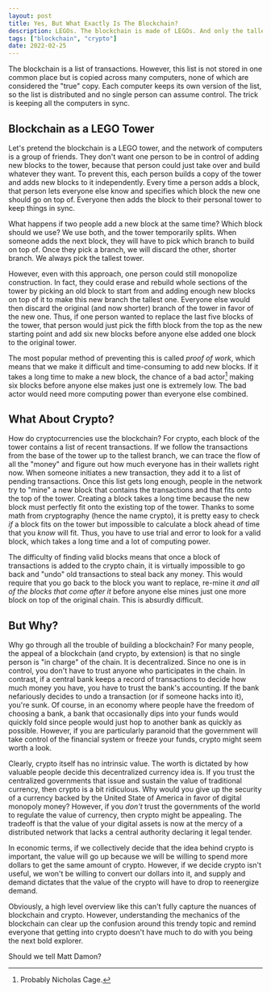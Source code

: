 ```yaml
---
layout: post
title: Yes, But What Exactly Is The Blockchain?
description: LEGOs. The blockchain is made of LEGOs. And only the tallest towers matter. Do you trust the United States? Plus, a quick lesson in economics and a shoutout to Matt Damon.
tags: ["blockchain", "crypto"]
date: 2022-02-25
---
```


The blockchain is a list of transactions. However, this list is not stored in one common place but is copied across many computers, none of which are considered the "true" copy. Each computer keeps its own version of the list, so the list is distributed and no single person can assume control. The trick is keeping all the computers in sync.

## Blockchain as a LEGO Tower

Let's pretend the blockchain is a LEGO tower, and the network of computers is a group of friends. They don't want one person to be in control of adding new blocks to the tower, because that person could just take over and build whatever they want. To prevent this, each person builds a copy of the tower and adds new blocks to it independently. Every time a person adds a block, that person lets everyone else know and specifies which block the new one should go on top of. Everyone then adds the block to their personal tower to keep things in sync.

What happens if two people add a new block at the same time? Which block should we use? We use both, and the tower temporarily splits.  When someone adds the next block, they will have to pick which branch to build on top of.  Once they pick a branch, we will discard the other, shorter branch. We always pick the tallest tower.

However, even with this approach, one person could still monopolize construction. In fact, they could erase and rebuild whole sections of the tower by picking an old block to start from and adding enough new blocks on top of it to make this new branch the tallest one. Everyone else would then discard the original (and now shorter) branch of the tower in favor of the new one. Thus, if one person wanted to replace the last five blocks of the tower, that person would just pick the fifth block from the top as the new starting point and add six new blocks before anyone else added one block to the original tower.

The most popular method of preventing this is called *proof of work*, which means that we make it difficult and time-consuming to add new blocks. If it takes a long time to make a new block, the chance of a bad actor[^1] making six blocks before anyone else makes just one is extremely low. The bad actor would need more computing power than everyone else combined.

## What About Crypto?

How do cryptocurrencies use the blockchain? For crypto, each block of the tower contains a list of recent transactions. If we follow the transactions from the base of the tower up to the tallest branch, we can trace the flow of all the "money" and figure out how much everyone has in their wallets right now. When someone initiates a new transaction, they add it to a list of pending transactions. Once this list gets long enough, people in the network try to "mine" a new block that contains the transactions and that fits onto the top of the tower. Creating a block takes a long time because the new block must perfectly fit onto the existing top of the tower.  Thanks to some math from cryptography (hence the name crypto), it is pretty easy to check *if* a block fits on the tower but impossible to calculate a block ahead of time that you *know* will fit. Thus, you have to use trial and error to look for a valid block, which takes a long time and a lot of computing power.

The difficulty of finding valid blocks means that once a block of transactions is added to the crypto chain, it is virtually impossible to go back and "undo" old transactions to steal back any money. This would require that you go back to the block you want to replace, re-mine it *and all of the blocks that come after it* before anyone else mines just one more block on top of the original chain. This is absurdly difficult.

## But Why?

Why go through all the trouble of building a blockchain? For many people, the appeal of a blockchain (and crypto, by extension) is that no single person is "in charge" of the chain. It is decentralized. Since no one is in control, you don't have to trust anyone who participates in the chain. In contrast, if a central bank keeps a record of transactions to decide how much money you have, you have to trust the bank's accounting. If the bank nefariously decides to undo a transaction (or if someone hacks into it), you're sunk. Of course, in an economy where people have the freedom of choosing a bank, a bank that occasionally dips into your funds would quickly fold since people would just hop to another bank as quickly as possible. However, if you are particularly paranoid that the government will take control of the financial system or freeze your funds, crypto might seem worth a look. 

Clearly, crypto itself has no intrinsic value. The worth is dictated by how valuable people decide this decentralized currency idea is. If you trust the centralized governments that issue and sustain the value of traditional currency, then crypto is a bit ridiculous. Why would you give up the security of a currency backed by the United State of America in favor of digital monopoly money? However, if you *don't* trust the governments of the world to regulate the value of currency, then crypto might be appealing. The tradeoff is that the value of your digital assets is now at the mercy of a distributed network that lacks a central authority declaring it legal tender.

In economic terms, if we collectively decide that the idea behind crypto is important, the value will go up because we will be willing to spend more dollars to get the same amount of crypto. However, if we decide crypto isn't useful, we won't be willing to convert our dollars into it, and supply and demand dictates that the value of the crypto will have to drop to reenergize demand.

Obviously, a high level overview like this can't fully capture the nuances of blockchain and crypto. However, understanding the mechanics of the blockchain can clear up the confusion around this trendy topic and remind everyone that getting into crypto doesn't have much to do with you being the next bold explorer.

Should we tell Matt Damon?

[^1]: Probably Nicholas Cage.